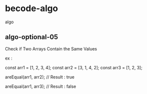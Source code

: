 # becode-algo
algo

## algo-optional-05

Check if Two Arrays Contain the Same Values

ex :

const arr1 = [1, 2, 3, 4];
const arr2 = [3, 1, 4, 2];
const arr3 = [1, 2, 3];

areEqual(arr1, arr2);
// Result : true

areEqual(arr1, arr3);
// Result : false